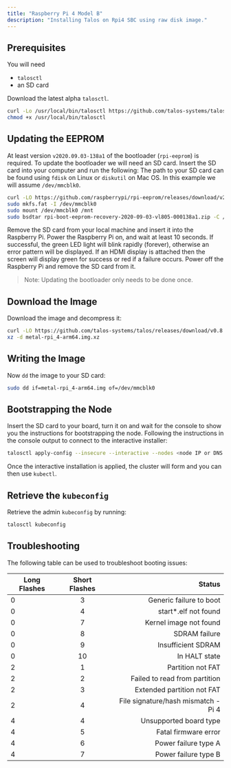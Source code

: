 ```yaml
---
title: "Raspberry Pi 4 Model B"
description: "Installing Talos on Rpi4 SBC using raw disk image."
---
```


## Prerequisites

You will need

- `talosctl`
- an SD card

Download the latest alpha `talosctl`.

```bash
curl -Lo /usr/local/bin/talosctl https://github.com/talos-systems/talos/releases/download/v0.8.0-alpha.2/talosctl-$(uname -s | tr "[:upper:]" "[:lower:]")-amd64
chmod +x /usr/local/bin/talosctl
```

## Updating the EEPROM

At least version `v2020.09.03-138a1` of the bootloader (`rpi-eeprom`) is required.
To update the bootloader we will need an SD card.
Insert the SD card into your computer and run the following:
The path to your SD card can be found using `fdisk` on Linux or `diskutil` on Mac OS.
In this example we will assume `/dev/mmcblk0`.

```bash
curl -LO https://github.com/raspberrypi/rpi-eeprom/releases/download/v2020.09.03-138a1/rpi-boot-eeprom-recovery-2020-09-03-vl805-000138a1.zip
sudo mkfs.fat -I /dev/mmcblk0
sudo mount /dev/mmcblk0 /mnt
sudo bsdtar rpi-boot-eeprom-recovery-2020-09-03-vl805-000138a1.zip -C /mnt
```

Remove the SD card from your local machine and insert it into the Raspberry Pi.
Power the Raspberry Pi on, and wait at least 10 seconds.
If successful, the green LED light will blink rapidly (forever), otherwise an error pattern will be displayed.
If an HDMI display is attached then the screen will display green for success or red if a failure occurs.
Power off the Raspberry Pi and remove the SD card from it.

> Note: Updating the bootloader only needs to be done once.

## Download the Image

Download the image and decompress it:

```bash
curl -LO https://github.com/talos-systems/talos/releases/download/v0.8.0-alpha.2/metal-rpi_4-arm64.img.xz
xz -d metal-rpi_4-arm64.img.xz
```

## Writing the Image

Now `dd` the image to your SD card:

```bash
sudo dd if=metal-rpi_4-arm64.img of=/dev/mmcblk0
```

## Bootstrapping the Node

Insert the SD card to your board, turn it on and wait for the console to show you the instructions for bootstrapping the node.
Following the instructions in the console output to connect to the interactive installer:

```bash
talosctl apply-config --insecure --interactive --nodes <node IP or DNS name>
```

Once the interactive installation is applied, the cluster will form and you can then use `kubectl`.

## Retrieve the `kubeconfig`

Retrieve the admin `kubeconfig` by running:

```bash
talosctl kubeconfig
```

## Troubleshooting

The following table can be used to troubleshoot booting issues:

| Long Flashes | Short Flashes |                              Status |
| ------------ | :-----------: | ----------------------------------: |
| 0            |       3       |             Generic failure to boot |
| 0            |       4       |               start\*.elf not found |
| 0            |       7       |              Kernel image not found |
| 0            |       8       |                       SDRAM failure |
| 0            |       9       |                  Insufficient SDRAM |
| 0            |      10       |                       In HALT state |
| 2            |       1       |                   Partition not FAT |
| 2            |       2       |       Failed to read from partition |
| 2            |       3       |          Extended partition not FAT |
| 2            |       4       | File signature/hash mismatch - Pi 4 |
| 4            |       4       |              Unsupported board type |
| 4            |       5       |                Fatal firmware error |
| 4            |       6       |                Power failure type A |
| 4            |       7       |                Power failure type B |
